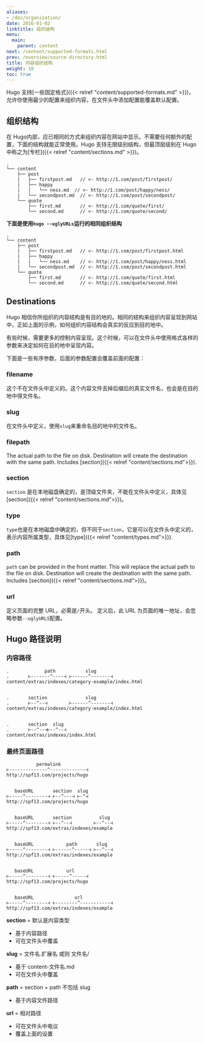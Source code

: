```yaml
---
aliases:
- /doc/organization/
date: 2016-01-02
linktitle: 组织结构
menu:
  main:
    parent: content
next: /content/supported-formats.html
prev: /overview/source-directory.html
title: 内容组织结构
weight: 10
toc: true
---
```


Hugo 支持[一些固定格式]({{< relref "content/supported-formats.md" >}})，允许你使用最少的配置来组织内容，在文件头中添加配置能覆盖默认配置。

## 组织结构

在 Hugo内部，应已相同的方式来组织内容在网站中显示。不需要任何额外的配置，下面的结构就能正常使用。Hugo 支持无限级别结构，但最顶层级别在 Hugo 中称之为[专栏]({{< relref "content/sections.md" >}})。

    .
    └── content
        ├── post
        |   ├── firstpost.md   // <- http://1.com/post/firstpost/
        |   ├── happy
        |   |   └── ness.md  // <- http://1.com/post/happy/ness/
        |   └── secondpost.md  // <- http://1.com/post/secondpost/
        └── quote
            ├── first.md       // <- http://1.com/quote/first/
            └── second.md      // <- http://1.com/quote/second/

**下面是使用`hugo --uglyURLs`运行的相同组织结构**

    .
    └── content
        ├── post
        |   ├── firstpost.md   // <- http://1.com/post/firstpost.html
        |   ├── happy
        |   |   └── ness.md    // <- http://1.com/post/happy/ness.html
        |   └── secondpost.md  // <- http://1.com/post/secondpost.html
        └── quote
            ├── first.md       // <- http://1.com/quote/first.html
            └── second.md      // <- http://1.com/quote/second.html

## Destinations

Hugo 相信你所组织的内容结构是有目的地的。相同的结构来组织内容呈现到网站中，正如上面的示例，如何组织内容结构会真实的反应到目的地中。

有些时候，需要更多的控制内容呈现。这个时候，可以在文件头中使用格式各样的参数来决定如何在目的地中呈现内容。

下面是一些有序参数，后面的参数配置会覆盖前面的配置：

### filename
这个不在文件头中定义的。这个内容文件去掉后缀后的真实文件名，也会是在目的地中得文件名。

### slug
在文件头中定义，使用`slug`来重命名目的地中的文件名。

### filepath 
The actual path to the file on disk. Destination will create the destination
with the same path. Includes [section]({{< relref "content/sections.md">}}).

### section
`section` 是在本地磁盘确定的，是顶级文件夹，不能在文件头中定义，具体见 [section]({{< relref "content/sections.md">}})。

### type
`type`也是在本地磁盘中确定的，但不同于`section`，它是可以在文件头中定义的，表示内容所属类型，具体见[type]({{< relref "content/types.md">}}).

### path
`path` can be provided in the front matter. This will replace the actual
path to the file on disk. Destination will create the destination with the same
path. Includes [section]({{< relref "content/sections.md">}})。

### url
定义页面的完整 URL，必需是`/`开头。 定义后，此 URL 为页面的唯一地址，会忽略参数`--uglyURLS`配置。


## Hugo 路径说明

### 内容路径

    .             path           slug
    .       ⊢-------^----⊣ ⊢------^-------⊣
    content/extras/indexes/category-example/index.html


    .       section              slug
    .       ⊢--^--⊣        ⊢------^-------⊣
    content/extras/indexes/category-example/index.html


    .       section  slug
    .       ⊢--^--⊣⊢--^--⊣
    content/extras/indexes/index.html

### 最终页面路径


               permalink
    ⊢--------------^-------------⊣
    http://spf13.com/projects/hugo


       baseURL       section  slug
    ⊢-----^--------⊣ ⊢--^---⊣ ⊢-^⊣
    http://spf13.com/projects/hugo


       baseURL       section          slug
    ⊢-----^--------⊣ ⊢--^--⊣        ⊢--^--⊣
    http://spf13.com/extras/indexes/example


       baseURL            path       slug
    ⊢-----^--------⊣ ⊢------^-----⊣ ⊢--^--⊣
    http://spf13.com/extras/indexes/example


       baseURL            url
    ⊢-----^--------⊣ ⊢-----^-----⊣
    http://spf13.com/projects/hugo


       baseURL               url
    ⊢-----^--------⊣ ⊢--------^-----------⊣
    http://spf13.com/extras/indexes/example



**section** = 默认是内容类型

* 基于内容路径
* 可在文件头中覆盖

**slug** = 文件名.扩展名 或则 文件名/

* 基于  content-文件名.md
* 可在文件头中覆盖

**path** = section + path  不包括 slug

* 基于内容文件路径


**url** = 相对路径

* 可在文件头中电议
* 覆盖上面的设置

